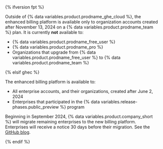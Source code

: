 {% ifversion fpt %}

Outside of {% data variables.product.prodname_ghe_cloud %}, the enhanced billing platform is available only to organization accounts created after November 13, 2024 on a {% data variables.product.prodname_team %} plan. It is currently **not** available to:

* {% data variables.product.prodname_free_user %}
* {% data variables.product.prodname_pro %}
* Organizations that upgrade from {% data variables.product.prodname_free_user %} to {% data variables.product.prodname_team %}

{% elsif ghec %}

The enhanced billing platform is available to:

* All enterprise accounts, and their organizations, created after June 2, 2024
* Enterprises that participated in the {% data variables.release-phases.public_preview %} program

Beginning in September 2024, {% data variables.product.company_short %} will migrate remaining enterprises to the new billing platform. Enterprises will receive a notice 30 days before their migration. See the [GitHub blog](https://github.blog/changelog/2024-09-24-enhanced-billing-platform-for-enterprises/).

{% endif %}
